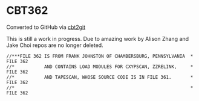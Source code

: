# CBT362
Converted to GitHub via [cbt2git](https://github.com/wizardofzos/cbt2git)

This is still a work in progress. 
Due to amazing work by Alison Zhang and Jake Choi repos are no longer deleted.

```
//***FILE 362 IS FROM FRANK JOHNSTON OF CHAMBERSBURG, PENNSYLVANIA  *   FILE 362
//*           AND CONTAINS LOAD MODULES FOR CXYPSCAN, ZZRELINK,     *   FILE 362
//*           AND TAPESCAN, WHOSE SOURCE CODE IS IN FILE 361.       *   FILE 362
//*                                                                 *   FILE 362
```
